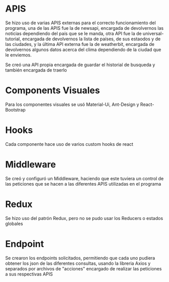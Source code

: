 # APIS
Se hizo uso de varias APIS externas para el correcto funcionamiento del programa, una de las APIS fue la de newsapi, encargada de devolvernos las noticias dependiendo del país que se le manda, otra API fue la de universal-tutorial, encargada de devolvernos la lista de países, de sus estaodos y de las ciudades, y la última API externa fue la de weatherbit, encargada de devolvernos algunos datos acerca del clima dependiendo de la ciudad que le enviemos.

Se creó una API propia encargada de guardar el historial de busqueda y también encargada de traerlo

# Components Visuales
Para los componentes visuales se usó Material-Ui, Ant-Design y React-Bootstrap

# Hooks
Cada componente hace uso de varios custom hooks de react

# Middleware
Se creó y configuró un Middleware, haciendo que este tuviera un control de las peticiones que se hacen a las diferentes APIS utilizadas en el programa

# Redux
Se hizo uso del patrón Redux, pero no se pudo usar los Reducers o estados globales

# Endpoint
Se crearon los endpoints solicitados, permitiendo que cada uno pudiera obtener los json de las diferentes consultas, usando la libreria Axios y separados por archivos de "acciones" encargado de realizar las peticiones a sus respectivas APIS